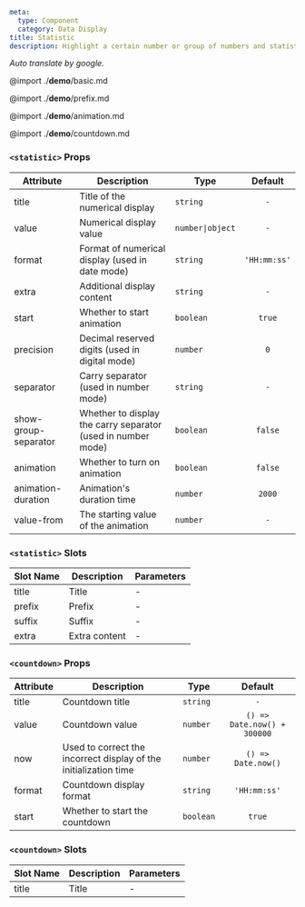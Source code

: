 ```yaml
meta:
  type: Component
  category: Data Display
title: Statistic
description: Highlight a certain number or group of numbers and statistical data with descriptions.
```

*Auto translate by google.*

@import ./__demo__/basic.md

@import ./__demo__/prefix.md

@import ./__demo__/animation.md

@import ./__demo__/countdown.md


### `<statistic>` Props

|Attribute|Description|Type|Default|
|---|---|---|:---:|
|title|Title of the numerical display|`string`|`-`|
|value|Numerical display value|`number\|object`|`-`|
|format|Format of numerical display (used in date mode)|`string`|`'HH:mm:ss'`|
|extra|Additional display content|`string`|`-`|
|start|Whether to start animation|`boolean`|`true`|
|precision|Decimal reserved digits (used in digital mode)|`number`|`0`|
|separator|Carry separator (used in number mode)|`string`|`-`|
|show-group-separator|Whether to display the carry separator (used in number mode)|`boolean`|`false`|
|animation|Whether to turn on animation|`boolean`|`false`|
|animation-duration|Animation's duration time|`number`|`2000`|
|value-from|The starting value of the animation|`number`|`-`|
### `<statistic>` Slots

|Slot Name|Description|Parameters|
|---|---|---|
|title|Title|-|
|prefix|Prefix|-|
|suffix|Suffix|-|
|extra|Extra content|-|




### `<countdown>` Props

|Attribute|Description|Type|Default|
|---|---|---|:---:|
|title|Countdown title|`string`|`-`|
|value|Countdown value|`number`|`() => Date.now() + 300000`|
|now|Used to correct the incorrect display of the initialization time|`number`|`() => Date.now()`|
|format|Countdown display format|`string`|`'HH:mm:ss'`|
|start|Whether to start the countdown|`boolean`|`true`|
### `<countdown>` Slots

|Slot Name|Description|Parameters|
|---|---|---|
|title|Title|-|


